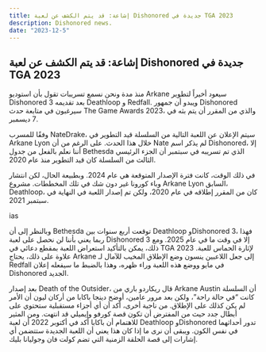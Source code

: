 ```yaml
---
title: إشاعة: قد يتم الكشف عن لعبة Dishonored جديدة في TGA 2023
description: Dishonored news.
date: "2023-12-5"
---
```


## إشاعة: قد يتم الكشف عن لعبة Dishonored جديدة في TGA 2023


منذ مدة ونحن نسمع تسريبات تقول بأن استوديو Arkane سيعود أخيراً لتطوير Dishonored 3 بعد تقديمه Deathloop و Redfall. ويبدو أن جمهور Dishonored سيرغبون في متابعة حدث The Game Awards 2023، والذي من المقرر أن يتم بثه في 7 ديسمبر.

وفقًا للمسرب NateDrake، سيتم الإعلان عن اللعبة التالية من السلسلة قيد التطوير في Arkane Lyon خلال هذا الحدث. على الرغم من أن Nate لم يذكر اسم Dishonored، إلا أننا نعلم بالفعل من جدول Bethesda الذي تم تسريبه في سبتمبر أن الجزء الرئيسي الثالث من السلسلة كان قيد التطوير منذ عام 2020.

في ذلك الوقت، كانت فترة الإصدار المتوقعة هي عام 2024. وبطبيعة الحال، لكن انتشار وباء كورونا غير دون شك في تلك المخططات. مشروع Arkane Lyon السابق، Deathloop، كان من المقرر إطلاقه في عام 2020، ولكن تم إصدار اللعبة في النهاية في سبتمبر 2021.

ias

وبالنظر إلى أن Bethesda توقعت أربع سنوات بين Deathloop وDishonored 3، فهذا ربما يعني بأننا لن نحصل على لعبة Dishonored 3 إلا في وقت ما في عام 2025. ومع ذلك، يمكن بالتأكيد استعراض اللعبة بمقطع دعائي في TGA 2023 لإثارة الحماس للعبة. علاوة على ذلك، يحتاج Arkane إلى جعل اللاعبين ينسون وضع الإطلاق المخيب للآمال لـ Redfall في مايو ووضع هذه اللعبة وراء ظهره، وهذا بالضبط ما سيفعله إعلان Dishonored الجديد.

بعد إصدار Death of the Outsider، قال ريكاردو باري من Arkane Austin أن السلسلة كانت “في حالة راحة”، ولكن بعد مرور عامين، أوضح دينجا باكابا من أركان ليون أن الأمر لم يكن كذلك على الإطلاق. من ناحية أخرى، أكد أن أي أجزاء مستقبلية ستحتوي على أبطال جدد حيث من المفترض أن تكون قصة كورفو وإيميلي قد انتهت.
ومن المثير للاهتمام أن باكابا أكد في أكتوبر 2022 أن لعبة Deathloop وDishonored تدور أحداثهما في نفس الكون. ويبقى أن نرى ما إذا كان هذا يعني أن اللعبة الجديدة ستتضمن أي إشارات إلى قصة الحلقة الزمنية التي تضم كولت فان وجوليانا بليك.
